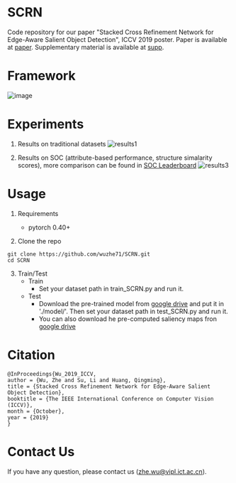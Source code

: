 # SCRN
Code repository for our paper "Stacked Cross Refinement Network for Edge-Aware Salient Object Detection", ICCV 2019 poster. Paper is available at [paper](http://openaccess.thecvf.com/content_ICCV_2019/papers/Wu_Stacked_Cross_Refinement_Network_for_Edge-Aware_Salient_Object_Detection_ICCV_2019_paper.pdf). Supplementary material is available at [supp](http://openaccess.thecvf.com/content_ICCV_2019/supplemental/Wu_Stacked_Cross_Refinement_ICCV_2019_supplemental.pdf).

# Framework
![image](https://github.com/wuzhe71/SCAN/blob/master/figure/framework.png)

# Experiments
1. Results on traditional datasets
![results1](https://github.com/wuzhe71/SCAN/blob/master/figure/results1.png)

2. Results on SOC (attribute-based performance, structure simalarity scores), more comparison can be found in [SOC Leaderboard](http://dpfan.net/SOCBenchmark/)
![results3](https://github.com/wuzhe71/SCAN/blob/master/figure/results3.png)

# Usage
1. Requirements
    * pytorch 0.40+

2. Clone the repo
```
git clone https://github.com/wuzhe71/SCRN.git 
cd SCRN
```

3. Train/Test
    * Train
        * Set your dataset path in train_SCRN.py and run it. 
    * Test
        * Download the pre-trained model from [google drive](https://drive.google.com/open?id=1PkGX9R-uTYpWBKX0lZRkE2qvvpz1-IiG) and put it in './model/'. Then set your dataset path in test_SCRN.py and run it.
        * You can also download he pre-computed saliency maps fron [google drive](https://drive.google.com/open?id=16nIFpcts43bmZdr9YxPT5x71f1cee6Of)

# Citation
```
@InProceedings{Wu_2019_ICCV,
author = {Wu, Zhe and Su, Li and Huang, Qingming},
title = {Stacked Cross Refinement Network for Edge-Aware Salient Object Detection},
booktitle = {The IEEE International Conference on Computer Vision (ICCV)},
month = {October},
year = {2019}
}
```

# Contact Us
If you have any question, please contact us (zhe.wu@vipl.ict.ac.cn).
